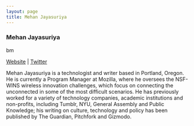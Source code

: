 ```yaml
---
layout: page
title: Mehan Jayasuriya
---
```

<h3>Mehan Jayasuriya</h3>
<!-- <img src="adnets.jpg" /> --> bm
<p><a href="http://mehan.info/" target="_blank">Website</a> | <a href="https://twitter.com/mehan_j" target="_blank">Twitter</a></p>
<p>Mehan Jayasuriya is a technologist and writer based in Portland, Oregon. He is currently a Program Manager at Mozilla, where he oversees the NSF-WINS wireless innovation challenges, which focus on connecting the unconnected in some of the most difficult scenarios. He has previously worked for a variety of technology companies, academic institutions and non-profits, including Tumblr, NYU, General Assembly and Public Knowledge; his writing on culture, technology and policy has been published by The Guardian, Pitchfork and Gizmodo.</p>

<!-- <hr />
<h2>Presenting</h2>
<h3></h3>
<p></p> -->